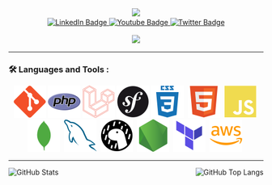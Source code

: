 <div id="header" align="center">
  <img src="https://media.giphy.com/media/M9gbBd9nbDrOTu1Mqx/giphy.gif" width="100"/>
</div>

<div id="badges" align="center">
  <a href="your-linkedin-URL">
    <img src="https://img.shields.io/badge/LinkedIn-blue?style=for-the-badge&logo=linkedin&logoColor=white" alt="LinkedIn Badge"/>
  </a>
  <a href="your-youtube-URL">
    <img src="https://img.shields.io/badge/YouTube-red?style=for-the-badge&logo=youtube&logoColor=white" alt="Youtube Badge"/>
  </a>
  <a href="your-twitter-URL">
    <img src="https://img.shields.io/badge/Twitter-blue?style=for-the-badge&logo=twitter&logoColor=white" alt="Twitter Badge"/>
  </a>
</div>
<div align="center">
<img src="https://komarev.com/ghpvc/?username=acornforth&color=blue" alt="" style="display: inline-block"/>
<img src="https://codeium.com/badges/v2/user/andrewcornforth/streak" alt="" style="display: inline-block"/>
</div>
<div align="center">
  <img src="https://media.giphy.com/media/dWesBcTLavkZuG35MI/giphy.gif" height="300"/>
</div>

---

### :hammer_and_wrench: Languages and Tools :

<div align="center">
  <!--img src="https://github.com/devicons/devicon/blob/master/icons/java/java-original-wordmark.svg" title="Java" alt="Java" width="64" height="64"/>&nbsp;
  <img src="https://github.com/devicons/devicon/blob/master/icons/react/react-original-wordmark.svg" title="React" alt="React" width="64" height="64"/>&nbsp;
  <img src="https://github.com/devicons/devicon/blob/master/icons/spring/spring-original-wordmark.svg" title="Spring" alt="Spring" width="64" height="64"/>&nbsp;
  <img src="https://github.com/devicons/devicon/blob/master/icons/materialui/materialui-original.svg" title="Material UI" alt="Material UI" width="64" height="64"/>&nbsp;
  <img src="https://github.com/devicons/devicon/blob/master/icons/go/go-original-wordmark.svg" title="Go"  alt="Go" width="64" height="64"/>&nbsp;
  <img src="https://github.com/devicons/devicon/blob/master/icons/flutter/flutter-original.svg" title="Flutter" alt="Flutter" width="64" height="64"/>&nbsp;
  <img src="https://github.com/devicons/devicon/blob/master/icons/redux/redux-original.svg" title="Redux" alt="Redux " width="64" height="64"/>&nbsp;-->
  <img src="https://github.com/devicons/devicon/blob/master/icons/git/git-original.svg" title="Git" alt="Git" width="64" height="64"/>
  <img src="https://github.com/devicons/devicon/blob/master/icons/php/php-original.svg" title="PHP" alt="PHP" width="64" height="64"/>
  <img src="https://github.com/devicons/devicon/blob/master/icons/laravel/laravel-line.svg" title="Laravel" alt="Laravel" width="64" height="64"/>
  <img src="https://github.com/devicons/devicon/blob/master/icons/symfony/symfony-original.svg" title="Symfony" alt="Symfony" width="64" height="64"/>
  <img src="https://github.com/devicons/devicon/blob/master/icons/css3/css3-plain-wordmark.svg"  title="CSS3" alt="CSS" width="64" height="64"/>&nbsp;
  <img src="https://github.com/devicons/devicon/blob/master/icons/html5/html5-original.svg" title="HTML5" alt="HTML" width="64" height="64"/>&nbsp;
  <img src="https://github.com/devicons/devicon/blob/master/icons/javascript/javascript-plain.svg" title="JavaScript" alt="JavaScript" width="64" height="64"/>&nbsp;
  <img src="https://github.com/devicons/devicon/blob/master/icons/mongodb/mongodb-plain.svg" title="MySQL"  alt="MySQL" width="64" height="64"/>&nbsp;
  <img src="https://github.com/devicons/devicon/blob/master/icons/mysql/mysql-original.svg" title="MySQL"  alt="MySQL" width="64" height="64"/>&nbsp;
  <img src="https://github.com/devicons/devicon/blob/master/icons/denojs/denojs-original.svg" title="DenoJS" alt="DenoJS" width="64" height="64"/>&nbsp;
  <img src="https://github.com/devicons/devicon/blob/master/icons/nodejs/nodejs-original.svg" title="NodeJS" alt="NodeJS" width="64" height="64"/>&nbsp;
  <img src="https://github.com/devicons/devicon/blob/master/icons/terraform/terraform-original.svg" title="Terrafrom" alt="Terrafrom" width="64" height="64"/>&nbsp;
  <img src="https://github.com/devicons/devicon/blob/master/icons/amazonwebservices/amazonwebservices-plain-wordmark.svg" title="AWS" alt="AWS" width="64" height="64"/>&nbsp;
</div>

---

<div style="display:flex;justify-content:space-between;">
<div align="center"> 
<img src="https://github-readme-stats.vercel.app/api?username=acornforth&count_private=true&show_icons=true&theme=dracula" alt="GitHub Stats" />
</div>

<div align="center">
<img src="https://github-readme-stats.vercel.app/api/top-langs/?username=acornforth&count_private=true&layout=compact&theme=dracula&count_private=true" alt="GitHub Top Langs" />
</div>
</div>
